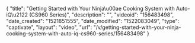 {
    "title": "Getting Started with Your Ninja\u00ae Cooking System with Auto-iQ\u2122 (CS960 Series)",
    "description": "",
    "videoid": "156483498",
    "date_created": "1521851555",
    "date_modified": "1522083049",
    "type": "captivate",
    "layout": "video",
    "url": "\/v\/getting-started-with-your-ninja-cooking-system-with-auto-iq-cs960-series\/156483498"
}